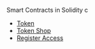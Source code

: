 
Smart Contracts in Solidity c

* [Token](https://gist.github.com/501688ecaa6fa2a2bc6dac3110284194.git)
* [Token Shop](https://gist.github.com/2039847a783964dbd570e5bc553794f9.git)
* [Register Access](https://gist.github.com/0f3632b98a2e464bc0516f5b0dd22699.git)

